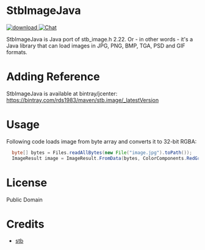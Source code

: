 # StbImageJava
[ ![download](https://api.bintray.com/packages/rds1983/maven/stb.image/images/download.svg) ](https://bintray.com/rds1983/maven/stb.image/_latestVersion) [![Chat](https://img.shields.io/discord/628186029488340992.svg)](https://discord.gg/ZeHxhCY)

StbImageJava is Java port of stb_image.h 2.22. Or - in other words - it's a Java library that can load images in JPG, PNG, BMP, TGA, PSD and GIF formats.

# Adding Reference
StbImageJava is available at bintray/jcenter: https://bintray.com/rds1983/maven/stb.image/_latestVersion

# Usage
Following code loads image from byte array and converts it to 32-bit RGBA:
```java
  byte[] bytes = Files.readAllBytes(new File("image.jpg").toPath());
  ImageResult image = ImageResult.FromData(bytes, ColorComponents.RedGreenBlueAlpha);
```

# License
Public Domain

# Credits
* [stb](https://github.com/nothings/stb)
